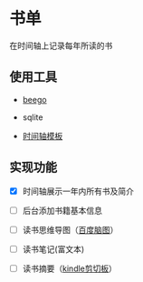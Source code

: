 # 书单

在时间轴上记录每年所读的书

## 使用工具

 - [beego](https://beego.me)

 - sqlite

 - [时间轴模板](http://demo.lanrenzhijia.com/2013/js901204/)

 ## 实现功能

  * [x] 时间轴展示一年内所有书及简介

  * [ ] 后台添加书籍基本信息

  * [ ] 读书思维导图（[百度脑图](http://naotu.baidu.com)）

  * [ ] 读书笔记(富文本)

  * [ ] 读书摘要（[kindle剪切板](https://bookfere.com/post/110.html)）